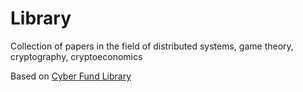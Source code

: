 # Library
Collection of papers in the field of distributed systems, game theory, cryptography, cryptoeconomics

Based on [Cyber Fund Library](https://github.com/cyberFund/Library/tree/master/Consensus)